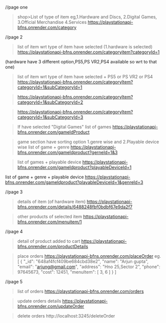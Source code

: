 
//page one
>shop>List of type of item eg,1.Hardware and Discs,
                              2.Digital Games,
                              3.Official Merchandise
                              4.Services
https://playstationapi-bfns.onrender.com/category



//page 2
>list of item wrt type of item have selected (1.hardware is selected)
https://playstationapi-bfns.onrender.com/categoryitem?categoryId=1

(hardware have 3 different option,PS5,PS VR2,PS4  available so wrt to  that one)
>list of item wrt type of item have selected + PS5 or PS VR2 or PS4
https://playstationapi-bfns.onrender.com/categoryItem?categoryId=1&subCategoryId=1

>https://playstationapi-bfns.onrender.com/categoryItem?categoryId=1&subCategoryId=2

>https://playstationapi-bfns.onrender.com/categoryItem?categoryId=1&subCategoryId=3



>If have selected "Digital Games"
>list of games
https://playstationapi-bfns.onrender.com/gameIdProduct

>game section have sorting option 1.genre wise and 2.Playable device wise 
>list of game + genre
https://playstationapi-bfns.onrender.com/gameIdproduct?gerneId=1&3

>list of games + playable device
https://playstationapi-bfns.onrender.com/gameIdproduct?playableDeviceId=1

list of game + genre + playable device
https://playstationapi-bfns.onrender.com/gameIdproduct?playableDeviceId=1&genreId=3



//page 3
>details of item (of hardware item)
https://playstationapi-bfns.onrender.com/details/6488248fbf0bdbf67e9da2f7

>other products of selected item
>https://playstationapi-bfns.onrender.com/menuitem/1



//page 4
>detail of product added to cart
https://playstationapi-bfns.onrender.com/productDetails

>place orders
https://playstationapi-bfns.onrender.com/placeOrder
eg.
[
    {
        "_id": "648af4fcf409be684cbd38e2",
        "name": "Arjun gupta",
        "email": "arjung@gmail.com",
        "address": "Hno 25,Sector 2",
        "phone": 97645673,
        "cost": 12451,
        "menuItem": [
            3,
            6
        ]
    }
]


//page 5
>list of orders 
https://playstationapi-bfns.onrender.com/orders

>update orders details
https://playstationapi-bfns.onrender.com/updateOrder

>delete orders
http://localhost:3245/deleteOrder
